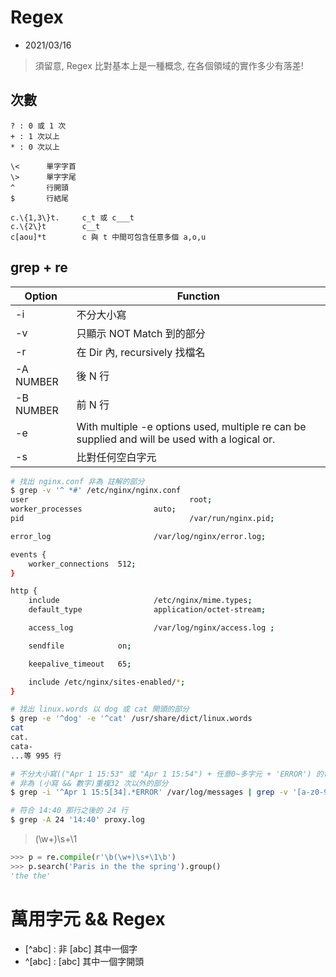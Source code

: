 # Regex

- 2021/03/16

> 須留意, Regex 比對基本上是一種概念, 在各個領域的實作多少有落差!


## 次數

```
? : 0 或 1 次
+ : 1 次以上
* : 0 次以上

\<      單字字首
\>      單字字尾
^       行開頭
$       行結尾

c.\{1,3\}t.     c_t 或 c___t
c.\{2\}t        c__t
c[aou]*t        c 與 t 中間可包含任意多個 a,o,u
```


## grep + re

Option    | Function
--------- | -------------
-i        | 不分大小寫
-v        | 只顯示 NOT Match 到的部分
-r        | 在 Dir 內, recursively 找檔名
-A NUMBER | 後 N 行
-B NUMBER | 前 N 行
-e        | With multiple -e options used, multiple re can be supplied and will be used with a logical or.
-s        | 比對任何空白字元

```sh
# 找出 nginx.conf 非為 註解的部分
$ grep -v '^ *#' /etc/nginx/nginx.conf
user                                    root;
worker_processes                auto;
pid                                     /var/run/nginx.pid;

error_log                       /var/log/nginx/error.log;

events {
    worker_connections  512;
}

http {
    include                     /etc/nginx/mime.types;
    default_type                application/octet-stream;

    access_log                  /var/log/nginx/access.log ;

    sendfile            on;

    keepalive_timeout   65;

    include /etc/nginx/sites-enabled/*;
}

# 找出 linux.words 以 dog 或 cat 開頭的部分
$ grep -e '^dog' -e '^cat' /usr/share/dict/linux.words
cat
cat.
cata-
...等 995 行

# 不分大小寫(("Apr 1 15:53" 或 "Apr 1 15:54") + 任意0~多字元 + 'ERROR') 的每行 |
# 非為 (小寫 && 數字)重複32 次以外的部分
$ grep -i '^Apr 1 15:5[34].*ERROR' /var/log/messages | grep -v '[a-z0-9]\{32\}'

# 符合 14:40 那行之後的 24 行
$ grep -A 24 '14:40' proxy.log
```

> (\w+)\s+\1

```python
>>> p = re.compile(r'\b(\w+)\s+\1\b')
>>> p.search('Paris in the the spring').group()
'the the'
```


# 萬用字元 && Regex

* [^abc] : 非 [abc] 其中一個字
* ^[abc] : [abc] 其中一個字開頭